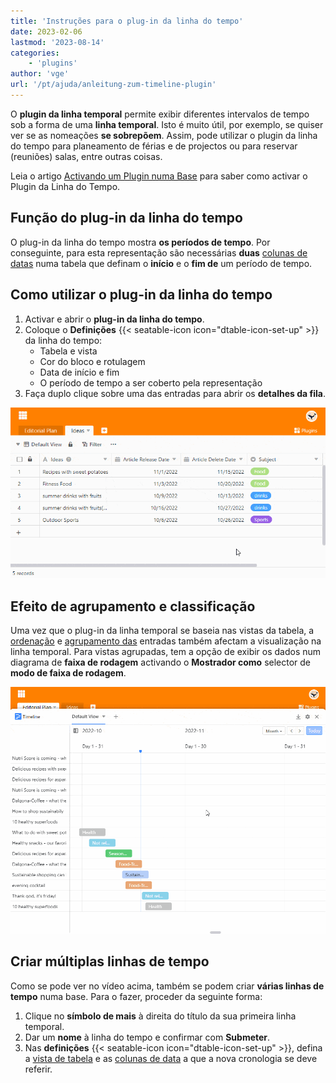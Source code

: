 ```yaml
---
title: 'Instruções para o plug-in da linha do tempo'
date: 2023-02-06
lastmod: '2023-08-14'
categories:
    - 'plugins'
author: 'vge'
url: '/pt/ajuda/anleitung-zum-timeline-plugin'
---
```


O **plugin da linha temporal** permite exibir diferentes intervalos de tempo sob a forma de uma **linha temporal**. Isto é muito útil, por exemplo, se quiser ver se as nomeações **se sobrepõem**. Assim, pode utilizar o plugin da linha do tempo para planeamento de férias e de projectos ou para reservar (reuniões) salas, entre outras coisas.

Leia o artigo [Activando um Plugin numa Base](https://seatable.io/pt/docs/arbeiten-mit-plugins/aktivieren-eines-plugins-in-einer-base/) para saber como activar o Plugin da Linha do Tempo.

## Função do plug-in da linha do tempo

O plug-in da linha do tempo mostra **os períodos de tempo**. Por conseguinte, para esta representação são necessárias **duas** [colunas de datas](https://seatable.io/pt/docs/datum-dauer-und-personen/die-datum-spalte/) numa tabela que definam o **início** e o **fim de** um período de tempo.

## Como utilizar o plug-in da linha do tempo

1. Activar e abrir o **plug-in da linha do tempo**.
2. Coloque o **Definições** {{< seatable-icon icon="dtable-icon-set-up" >}} da linha do tempo:
    - Tabela e vista
    - Cor do bloco e rotulagem
    - Data de início e fim
    - O período de tempo a ser coberto pela representação
3. Faça duplo clique sobre uma das entradas para abrir os **detalhes da fila**.

![](images/timeline-plugin.gif)

## Efeito de agrupamento e classificação

Uma vez que o plug-in da linha temporal se baseia nas vistas da tabela, a [ordenação](https://seatable.io/pt/docs/ansichtsoptionen/sortieren-von-eintraegen-in-einer-ansicht/) e [agrupamento das](https://seatable.io/pt/docs/grundlagen-von-ansichten/ansichten-in-ordnern-gruppieren/) entradas também afectam a visualização na linha temporal. Para vistas agrupadas, tem a opção de exibir os dados num diagrama de **faixa de rodagem** activando o **Mostrador como** selector de **modo de faixa de rodagem**.

![Agrupamento de Plugin da Linha do Tempo](images/timeline-plugingroup-3.gif)

## Criar múltiplas linhas de tempo

Como se pode ver no vídeo acima, também se podem criar **várias linhas de tempo** numa base. Para o fazer, proceder da seguinte forma:

1. Clique no **símbolo de mais** à direita do título da sua primeira linha temporal.
2. Dar um **nome** à linha do tempo e confirmar com **Submeter**.
3. Nas **definições** {{< seatable-icon icon="dtable-icon-set-up" >}}, defina a [vista de tabela](https://seatable.io/pt/docs/grundlagen-von-ansichten/was-ist-eine-ansicht/) e as [colunas de data](https://seatable.io/pt/docs/datum-dauer-und-personen/die-datum-spalte/) a que a nova cronologia se deve referir.

